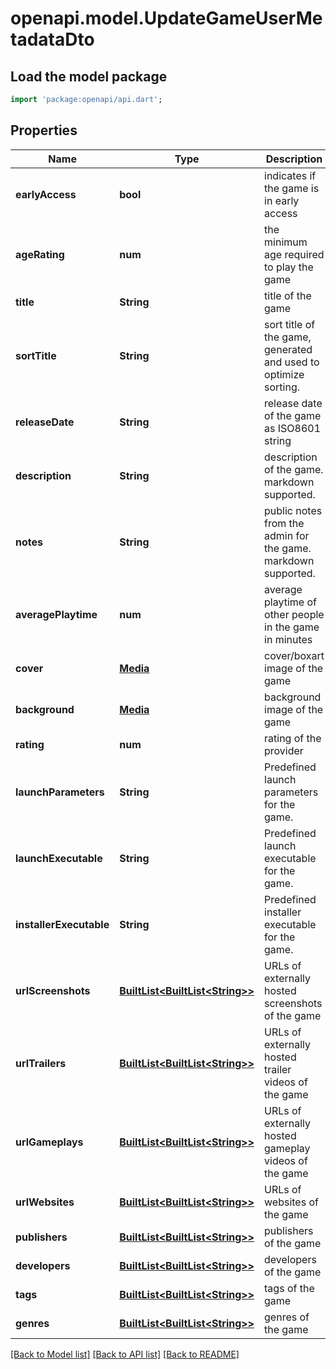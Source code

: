 # openapi.model.UpdateGameUserMetadataDto

## Load the model package
```dart
import 'package:openapi/api.dart';
```

## Properties
Name | Type | Description | Notes
------------ | ------------- | ------------- | -------------
**earlyAccess** | **bool** | indicates if the game is in early access | 
**ageRating** | **num** | the minimum age required to play the game | [optional] [default to 0]
**title** | **String** | title of the game | [optional] 
**sortTitle** | **String** | sort title of the game, generated and used to optimize sorting. | [optional] 
**releaseDate** | **String** | release date of the game as ISO8601 string | [optional] 
**description** | **String** | description of the game. markdown supported. | [optional] 
**notes** | **String** | public notes from the admin for the game. markdown supported. | [optional] 
**averagePlaytime** | **num** | average playtime of other people in the game in minutes | [optional] 
**cover** | [**Media**](Media.md) | cover/boxart image of the game | [optional] 
**background** | [**Media**](Media.md) | background image of the game | [optional] 
**rating** | **num** | rating of the provider | [optional] 
**launchParameters** | **String** | Predefined launch parameters for the game. | [optional] 
**launchExecutable** | **String** | Predefined launch executable for the game. | [optional] 
**installerExecutable** | **String** | Predefined installer executable for the game. | [optional] 
**urlScreenshots** | [**BuiltList&lt;BuiltList&lt;String&gt;&gt;**](BuiltList.md) | URLs of externally hosted screenshots of the game | [optional] 
**urlTrailers** | [**BuiltList&lt;BuiltList&lt;String&gt;&gt;**](BuiltList.md) | URLs of externally hosted trailer videos of the game | [optional] 
**urlGameplays** | [**BuiltList&lt;BuiltList&lt;String&gt;&gt;**](BuiltList.md) | URLs of externally hosted gameplay videos of the game | [optional] 
**urlWebsites** | [**BuiltList&lt;BuiltList&lt;String&gt;&gt;**](BuiltList.md) | URLs of websites of the game | [optional] 
**publishers** | [**BuiltList&lt;BuiltList&lt;String&gt;&gt;**](BuiltList.md) | publishers of the game | [optional] 
**developers** | [**BuiltList&lt;BuiltList&lt;String&gt;&gt;**](BuiltList.md) | developers of the game | [optional] 
**tags** | [**BuiltList&lt;BuiltList&lt;String&gt;&gt;**](BuiltList.md) | tags of the game | [optional] 
**genres** | [**BuiltList&lt;BuiltList&lt;String&gt;&gt;**](BuiltList.md) | genres of the game | [optional] 

[[Back to Model list]](../README.md#documentation-for-models) [[Back to API list]](../README.md#documentation-for-api-endpoints) [[Back to README]](../README.md)


